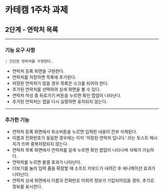# 카테캠 1주차 과제

## 2단계 - 연락처 목록

***   

### 기능 요구 사항

    : 간단한 연락처를 구현한다.

- 연락처 등록 화면을 구현한다.
- 연락처를 저장하면 목록에 추가된다.
- 저장된 연락처가 많을 경우 목록은 스크롤 되어야 한다.
- 추가된 연락처를 선택하여 상세 화면을 볼 수 있다.
- 연락처 작성 중 뒤로가기 버튼을 누르면 확인 팝업이 나타난다.
- 추가된 연락처는 앱을 다시 실행하면 유지되지 않는다.

***

### 추가한 기능

- 연락처 등록 화면에서 취소버튼을 누르면 입력한 내용이 전부 삭제된다.
- 이름과 전화번호가 동일한 경우에는 이미 '저장된 연락처 입니다.' 라는 토스트 메시지가 뜨며 중복저장되지 않는다.
- 연락처 목록 화면에서 연락처를 길게 누르면 확인 팝업이 나타나며 삭제가 가능하다.
- 연락처를 누르면 물결 효과가 나타난다.
- 더보기를 눌러 입력 폼을 확장할 때 소프트 키보드가 내려간 후 애니메이션 효과가 나타난다.
- 연락처 상세 화면에서 이름과 전화번호 이외의 정보가 기입되어있을 경우, 추가로 정보를 표시한다.

